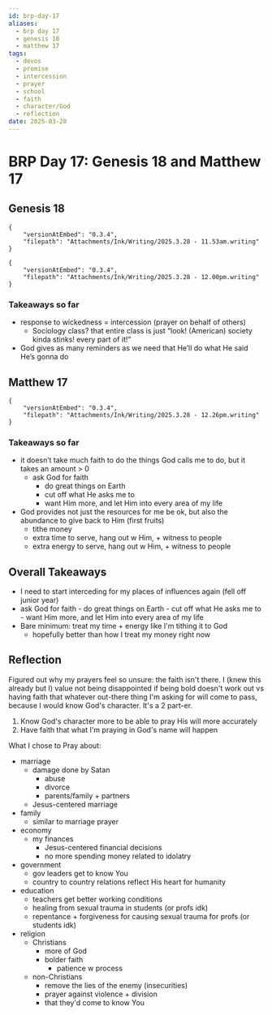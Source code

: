 ```yaml
---
id: brp-day-17
aliases:
  - brp day 17
  - genesis 18
  - matthew 17
tags:
  - devos
  - promise
  - intercession
  - prayer
  - school
  - faith
  - character/God
  - reflection
date: 2025-03-28
---
```

# BRP Day 17: Genesis 18 and Matthew 17

## Genesis 18

```handwritten-ink
{
	"versionAtEmbed": "0.3.4",
	"filepath": "Attachments/Ink/Writing/2025.3.28 - 11.53am.writing"
}
```

```handwritten-ink
{
	"versionAtEmbed": "0.3.4",
	"filepath": "Attachments/Ink/Writing/2025.3.28 - 12.00pm.writing"
}
```
### Takeaways so far
- response to wickedness  = intercession (prayer on behalf of others)
	- Sociology class? that entire class is just “look! (American) society kinda stinks! every part of it!”
- God gives as many reminders as we need that He’ll do what He said He’s gonna do

## Matthew 17

```handwritten-ink
{
	"versionAtEmbed": "0.3.4",
	"filepath": "Attachments/Ink/Writing/2025.3.28 - 12.26pm.writing"
}
```
### Takeaways so far
- it doesn’t take much faith to do the things God calls me to do, but it takes an amount > 0
	- ask God for faith
		- do great things on Earth
		- cut off what He asks me to
		- want Him more, and let Him into every area of my life
- God provides not just the resources for me be ok, but also the abundance to give back to Him (first fruits)
	- tithe money
	- extra time to serve, hang out w Him, + witness to people
	- extra energy to serve, hang out w Him, + witness to people

## Overall Takeaways
- I need to start interceding for my places of influences again (fell off junior year)
- ask God for faith
		- do great things on Earth
		- cut off what He asks me to
		- want Him more, and let Him into every area of my life
- Bare minimum: treat my time + energy like I'm tithing it to God
	- hopefully better than how I treat my money right now

## Reflection

Figured out why my prayers feel so unsure: the faith isn't there. I (knew this already but I) value not being disappointed if being bold doesn't work out vs having faith that whatever out-there thing I'm asking for will come to pass, because I would know God's character. It's a 2 part-er.
1. Know God's character more to be able to pray His will more accurately
2. Have faith that what I'm praying in God's name will happen

What I chose to Pray about:
- marriage
	- damage done by Satan
		- abuse
		- divorce
		- parents/family + partners
	- Jesus-centered marriage
- family
	- similar to marriage prayer
- economy
	- my finances
		- Jesus-centered financial decisions
		- no more spending money related to idolatry
- government
	- gov leaders get to know You
	- country to country relations reflect His heart for humanity
- education
	- teachers get better working conditions
	- healing from sexual trauma in students (or profs idk)
	- repentance + forgiveness for causing sexual trauma for profs (or students idk)
- religion
	- Christians
		- more of God
		- bolder faith
			- patience w process
	- non-Christians
		- remove the lies of the enemy (insecurities)
		- prayer against violence + division
		- that they'd come to know You